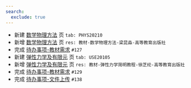 ```yaml
---
search:
  exclude: true
---
```


- 新建 [数学物理方法](../../../../course/数学物理方法.md) 页 `tab: PHYS20210`
- 新增 [数学物理方法](../../../../course/数学物理方法.md) 页 `res: 教材-数学物理方法-梁昆淼-高等教育出版社`
- 完成 [待办事项-教材需求](../../../待办事项/textbook.md) `#127`
- 新建 [弹性力学及有限元](../../../../course/弹性力学及有限元.md) 页 `tab: USE20105`
- 新增 [弹性力学及有限元](../../../../course/弹性力学及有限元.md) 页 `res: 教材-弹性力学简明教程-徐芝纶-高等教育出版社`
- 完成 [待办事项-教材需求](../../../待办事项/textbook.md) `#129`
- 完成 [待办事项-文件上传](../../../待办事项/upload.md) `#138`
